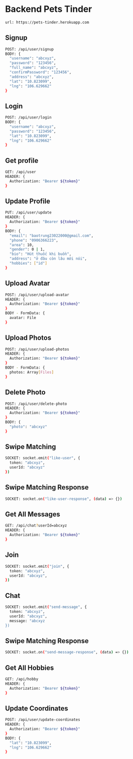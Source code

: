 # Backend Pets Tinder
```bash
url: https://pets-tinder.herokuapp.com
```
## Signup
```bash
POST: /api/user/signup
BODY: {
  "username": "abcxyz",
  "password": "123456",
  "full_name": "abcxyz",
  "confirmPassword": "123456",
  "address": "abcxyz",
  "lat": "10.823099",
  "lng": "106.629662"
}
```
## Login
```bash
POST: /api/user/login
BODY: {
  "username": "abcxyz",
  "password": "123456",
  "lat": "10.823099",
  "lng": "106.629662"
}
```
## Get profile
```bash
GET: /api/user
HEADER: {
  Authorization: "Bearer ${token}"
}
```
## Update Profile
```bash
PUT: /api/user/update
HEADER: {
  Authorization: "Bearer ${token}"
}
BODY: {
  "email": "baotrung23022000@gmail.com",
  "phone": "0906366223",
  "area": 10,
  "gender": 0 | 1,
  "bio": "Hút thuốc khi buồn",
  "address": "ở đâu còn lâu mới nói",
  "hobbies": ["id"]
}
```
## Upload Avatar
```bash
POST: /api/user/upload-avatar
HEADER: {
  Authorization: "Bearer ${token}"
}
BODY - FormData: {
  avatar: File
}
```

## Upload Photos
```bash
POST: /api/user/upload-photos
HEADER: {
  Authorization: "Bearer ${token}"
}
BODY - FormData: {
  photos: Array[Files]
}
```
## Delete Photo
```bash
POST: /api/user/delete-photo
HEADER: {
  Authorization: "Bearer ${token}"
}
BODY: {
  "photo": "abcxyz"
}
```

## Swipe Matching
```bash
SOCKET: socket.emit("like-user", {
  token: "abcxyz",
  userId: "abcxyz"
})
```

## Swipe Matching Response
```bash
SOCKET: socket.on("like-user-response", (data) => {})
```

## Get All Messages
```bash
GET: /api/chat?userId=abcxyz
HEADER: {
  Authorization: "Bearer ${token}"
}
```

## Join
```bash
SOCKET: socket.emit("join", {
  token: "abcxyz",
  userId: "abcxyz",
})
```
## Chat
```bash
SOCKET: socket.emit("send-message", {
  token: "abcxyz",
  userId: "abcxyz",
  message: "abcxyz
})
```

## Swipe Matching Response
```bash
SOCKET: socket.on("send-message-response", (data) => {})
```
## Get All Hobbies
```bash
GET: /api/hobby
HEADER: {
  Authorization: "Bearer ${token}"
}
```

## Update Coordinates
```bash
POST: /api/user/update-coordinates
HEADER: {
  Authorization: "Bearer ${token}"
}
BODY: {
  "lat": "10.823099",
  "lng": "106.629662"
}
```